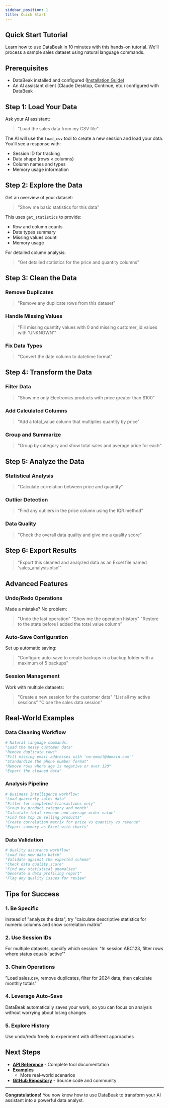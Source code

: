 ```yaml
---
sidebar_position: 1
title: Quick Start
---
```


## Quick Start Tutorial

Learn how to use DataBeak in 10 minutes with this hands-on tutorial.
We'll process a sample sales dataset using natural language commands.

## Prerequisites

- DataBeak installed and configured ([Installation Guide](../installation.md))
- An AI assistant client (Claude Desktop, Continue, etc.) configured with
  DataBeak

## Step 1: Load Your Data

Ask your AI assistant:

> "Load the sales data from my CSV file"

The AI will use the `load_csv` tool to create a new session and load your data.
You'll see a response with:

- Session ID for tracking
- Data shape (rows × columns)
- Column names and types
- Memory usage information

## Step 2: Explore the Data

Get an overview of your dataset:

> "Show me basic statistics for this data"

This uses `get_statistics` to provide:

- Row and column counts
- Data types summary
- Missing values count
- Memory usage

For detailed column analysis:

> "Get detailed statistics for the price and quantity columns"

## Step 3: Clean the Data

### Remove Duplicates

> "Remove any duplicate rows from this dataset"

### Handle Missing Values

> "Fill missing quantity values with 0 and missing customer_id values
> with 'UNKNOWN'"

### Fix Data Types

> "Convert the date column to datetime format"

## Step 4: Transform the Data

### Filter Data

> "Show me only Electronics products with price greater than $100"

### Add Calculated Columns

> "Add a total_value column that multiplies quantity by price"

### Group and Summarize

> "Group by category and show total sales and average price for each"

## Step 5: Analyze the Data

### Statistical Analysis

> "Calculate correlation between price and quantity"

### Outlier Detection

> "Find any outliers in the price column using the IQR method"

### Data Quality

> "Check the overall data quality and give me a quality score"

## Step 6: Export Results

> "Export this cleaned and analyzed data as an Excel file named 'sales_analysis.xlsx'"

## Advanced Features

### Undo/Redo Operations

Made a mistake? No problem:

> "Undo the last operation"
> "Show me the operation history"
> "Restore to the state before I added the total_value column"

### Auto-Save Configuration

Set up automatic saving:

> "Configure auto-save to create backups in a backup folder with a
> maximum of 5 backups"

### Session Management

Work with multiple datasets:

> "Create a new session for the customer data"
> "List all my active sessions"
> "Close the sales data session"

## Real-World Examples

### Data Cleaning Workflow

```python
# Natural language commands:
"Load the messy customer data"
"Remove duplicate rows"
"Fill missing email addresses with 'no-email@domain.com'"
"Standardize the phone number format"
"Remove rows where age is negative or over 120"
"Export the cleaned data"
```

### Analysis Pipeline

```python
# Business intelligence workflow:
"Load quarterly sales data"
"Filter for completed transactions only"
"Group by product category and month"
"Calculate total revenue and average order value"
"Find the top 10 selling products"
"Create correlation matrix for price vs quantity vs revenue"
"Export summary as Excel with charts"
```

### Data Validation

```python
# Quality assurance workflow:
"Load the new data batch"
"Validate against the expected schema"
"Check data quality score"
"Find any statistical anomalies"
"Generate a data profiling report"
"Flag any quality issues for review"
```

## Tips for Success

### 1. **Be Specific**

Instead of "analyze the data", try "calculate descriptive statistics for
numeric columns and show correlation matrix"

### 2. **Use Session IDs**

For multiple datasets, specify which session: "In session ABC123, filter
rows where status equals 'active'"

### 3. **Chain Operations**

"Load sales.csv, remove duplicates, filter for 2024 data, then calculate
monthly totals"

### 4. **Leverage Auto-Save**

DataBeak automatically saves your work, so you can focus on analysis
without worrying about losing changes

### 5. **Explore History**

Use undo/redo freely to experiment with different approaches

## Next Steps

- **[API Reference](../api/index.md)** - Complete tool documentation
- **[Examples](https://github.com/jonpspri/databeak/tree/main/examples)**
  - More real-world scenarios
- **[GitHub Repository](https://github.com/jonpspri/databeak)** - Source
  code and community

______________________________________________________________________

**Congratulations!** You now know how to use DataBeak to transform your
AI assistant into a powerful data analyst.
